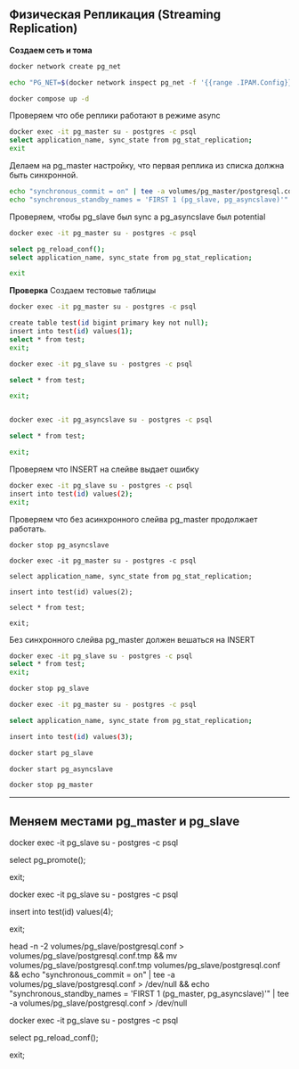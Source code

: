   
## Физическая Репликация (Streaming Replication)
**Создаем сеть и тома**
```bash
docker network create pg_net
```
```bash
echo "PG_NET=$(docker network inspect pg_net -f '{{range .IPAM.Config}}{{.Subnet}}{{end}}')" > .env
```
```bash
docker compose up -d
```
Проверяем что обе реплики работают в режиме async
```bash
docker exec -it pg_master su - postgres -c psql
select application_name, sync_state from pg_stat_replication;
exit
```
Делаем на pg_master настройку, что первая реплика из списка должна быть синхронной.
```bash
echo "synchronous_commit = on" | tee -a volumes/pg_master/postgresql.conf > /dev/null &&
echo "synchronous_standby_names = 'FIRST 1 (pg_slave, pg_asyncslave)'" | tee -a volumes/pg_master/postgresql.conf > /dev/null
```
Проверяем, чтобы pg_slave был sync а pg_asyncslave был potential
```bash
docker exec -it pg_master su - postgres -c psql

select pg_reload_conf();
select application_name, sync_state from pg_stat_replication;

exit
```
**Проверка**
Создаем тестовые таблицы
```bash
docker exec -it pg_master su - postgres -c psql

create table test(id bigint primary key not null);
insert into test(id) values(1);
select * from test;
exit;

docker exec -it pg_slave su - postgres -c psql

select * from test;

exit;


docker exec -it pg_asyncslave su - postgres -c psql

select * from test;

exit;
```

Проверяем что INSERT на слейве выдает ошибку
```bash
docker exec -it pg_slave su - postgres -c psql
insert into test(id) values(2);
exit;
```
Проверяем что без асинхронного слейва pg_master продолжает работать.
```
docker stop pg_asyncslave

docker exec -it pg_master su - postgres -c psql

select application_name, sync_state from pg_stat_replication;

insert into test(id) values(2);

select * from test;

exit;
```
Без синхронного слейва pg_master должен вешаться на INSERT
```bash
docker exec -it pg_slave su - postgres -c psql
select * from test;
exit;

docker stop pg_slave

docker exec -it pg_master su - postgres -c psql

select application_name, sync_state from pg_stat_replication;

insert into test(id) values(3);
```
```bash
docker start pg_slave

docker start pg_asyncslave

docker stop pg_master
```
***
## Меняем местами pg_master и pg_slave
docker exec -it pg_slave su - postgres -c psql

select pg_promote();

exit;

docker exec -it pg_slave su - postgres -c psql

insert into test(id) values(4);

exit;

head -n -2 volumes/pg_slave/postgresql.conf > volumes/pg_slave/postgresql.conf.tmp && mv volumes/pg_slave/postgresql.conf.tmp volumes/pg_slave/postgresql.conf &&
echo "synchronous_commit = on" | tee -a volumes/pg_slave/postgresql.conf > /dev/null &&
echo "synchronous_standby_names = 'FIRST 1 (pg_master, pg_asyncslave)'" | tee -a volumes/pg_slave/postgresql.conf > /dev/null

docker exec -it pg_slave su - postgres -c psql

select pg_reload_conf();

exit;

